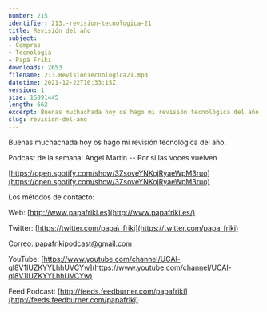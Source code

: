 ```yaml
---
number: 215
identifier: 213.-revision-tecnologica-21
title: Revisión del año
subject:
- Compras
- Tecnología
- Papá Friki
downloads: 2653
filename: 213.RevisionTecnologica21.mp3
datetime: 2021-12-22T10:33:15Z
version: 1
size: 15891445
length: 662
excerpt: Buenas muchachada hoy os hago mi revisión tecnológica del año
slug: revision-del-ano
---
```

Buenas muchachada hoy os hago mi revisión tecnológica del año.

Podcast de la semana: Angel Martin -- Por si las voces vuelven

[https://open.spotify.com/show/3ZsoveYNKojRyaeWpM3ruo](https://open.spotify.com/show/3ZsoveYNKojRyaeWpM3ruo)

Los métodos de contacto:

Web: [http://www.papafriki.es](http://www.papafriki.es/)

Twitter: [https://twitter.com/papa\_friki](https://twitter.com/papa_friki)

Correo: [papafrikipodcast@gmail.com](https://archive.org/details/papafrikipodast@gmail.com)

YouTube: [https://www.youtube.com/channel/UCAl-ql8V1IUZKYYLhhUVCYw](https://www.youtube.com/channel/UCAl-ql8V1IUZKYYLhhUVCYw)

Feed Podcast: [http://feeds.feedburner.com/papafriki](http://feeds.feedburner.com/papafriki)